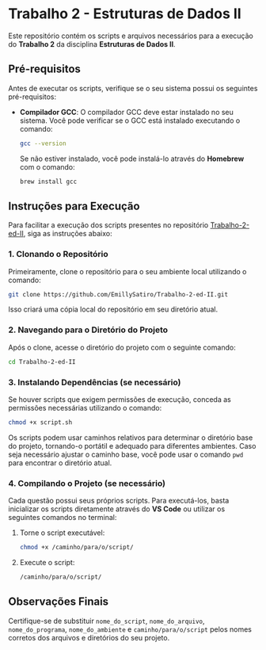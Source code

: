 
# Trabalho 2 - Estruturas de Dados II

Este repositório contém os scripts e arquivos necessários para a execução do **Trabalho 2** da disciplina **Estruturas de Dados II**.

## Pré-requisitos

Antes de executar os scripts, verifique se o seu sistema possui os seguintes pré-requisitos:

- **Compilador GCC**: O compilador GCC deve estar instalado no seu sistema. Você pode verificar se o GCC está instalado executando o comando:

  ```bash
  gcc --version
  ```

  Se não estiver instalado, você pode instalá-lo através do **Homebrew** com o comando:

  ```bash
  brew install gcc
  ```

## Instruções para Execução

Para facilitar a execução dos scripts presentes no repositório [Trabalho-2-ed-II](https://github.com/EmillySatiro/Trabalho-2-ed-II.git), siga as instruções abaixo:

### 1. Clonando o Repositório

Primeiramente, clone o repositório para o seu ambiente local utilizando o comando:

```bash
git clone https://github.com/EmillySatiro/Trabalho-2-ed-II.git
```

Isso criará uma cópia local do repositório em seu diretório atual.

### 2. Navegando para o Diretório do Projeto

Após o clone, acesse o diretório do projeto com o seguinte comando:

```bash
cd Trabalho-2-ed-II
```

### 3. Instalando Dependências (se necessário)

Se houver scripts que exigem permissões de execução, conceda as permissões necessárias utilizando o comando:

```bash
chmod +x script.sh
```

Os scripts podem usar caminhos relativos para determinar o diretório base do projeto, tornando-o portátil e adequado para diferentes ambientes. Caso seja necessário ajustar o caminho base, você pode usar o comando `pwd` para encontrar o diretório atual.

### 4. Compilando o Projeto (se necessário)

Cada questão possui seus próprios scripts. Para executá-los, basta inicializar os scripts diretamente através do **VS Code** ou utilizar os seguintes comandos no terminal:

1. Torne o script executável:

    ```bash
    chmod +x /caminho/para/o/script/
    ```

2. Execute o script:

    ```bash
    /caminho/para/o/script/
    ```

## Observações Finais

Certifique-se de substituir `nome_do_script`, `nome_do_arquivo`, `nome_do_programa`, `nome_do_ambiente` e `caminho/para/o/script` pelos nomes corretos dos arquivos e diretórios do seu projeto.
